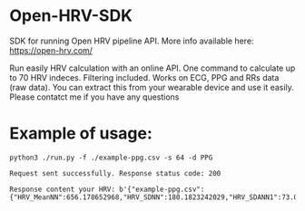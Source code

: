 # Open-HRV-SDK
SDK for running Open HRV pipeline API. More info available here: https://open-hrv.com/

Run easily HRV calculation with an online API. One command to calculate up to 70 HRV indeces. Filtering included. Works on ECG, PPG and RRs data (raw data). You can extract this from your wearable device and use it easily. Please contatct me if you have any questions


# Example of usage:
`python3 ./run.py -f ./example-ppg.csv -s 64 -d PPG`

`Request sent successfully. Response status code: 200`

```
Response content your HRV: b'{"example-ppg.csv":{"HRV_MeanNN":656.178652968,"HRV_SDNN":180.1823242029,"HRV_SDANN1":73.0594521936,"HRV_SDNNI1":168.8821842367,"HRV_SDANN2":null,"HRV_SDNNI2":null,"HRV_SDANN5":null,"HRV_SDNNI5":null,"HRV_RMSSD":156.6231956244,"HRV_SDSD":156.8025062997,"HRV_CVNN":0.2745933952,"HRV_CVSD":0.2386898673,"HRV_MedianNN":593.75,"HRV_MadNN":127.4109375,"HRV_MCVNN":0.2145868421,"HRV_IQRNN":230.46875,"HRV_Prc20NN":515.625,"HRV_Prc80NN":812.5,"HRV_pNN50":43.6073059361,"HRV_pNN20":56.8493150685,"HRV_MinNN":390.625,"HRV_MaxNN":1421.875,"HRV_HTI":9.5217391304,"HRV_TINN":140.625,"HRV_ULF":null,"HRV_VLF":0.0088463246,"HRV_LF":0.0260194444,"HRV_HF":0.027656986,"HRV_VHF":0.0024426922,"HRV_LFHF":0.9407910294,"HRV_LFn":0.4005120486,"HRV_HFn":0.4257183966,"HRV_LnHF":-3.5878769239,"HRV_SD1":110.8761155115,"HRV_SD2":229.7182872413,"HRV_SD1SD2":0.4826612493,"HRV_S":80017.2173621069,"HRV_CSI":2.0718464584,"HRV_CVI":5.6101535545,"HRV_CSI_Modified":1903.7640793818,"HRV_PIP":0.7146118721,"HRV_IALS":0.7233333333,"HRV_PSS":0.8986175115,"HRV_PAS":0.3260869565,"HRV_GI":50.1309390198,"HRV_SI":50.0348187499,"HRV_AI":50.2693240302,"HRV_PI":50.3333333333,"HRV_C1d":0.5278644469,"HRV_C1a":0.4721355531,"HRV_SD1d":80.5563467839,"HRV_SD1a":76.1854275905,"HRV_C2d":0.494011967,"HRV_C2a":0.505988033,"HRV_SD2d":161.4597606229,"HRV_SD2a":163.4051320879,"HRV_Cd":0.5004082343,"HRV_Ca":0.4995917657,"HRV_SDNNd":127.5903195928,"HRV_SDNNa":127.4861886045,"HRV_DFA_alpha1":1.0574809869,"HRV_MFDFA_alpha1_Width":1.2246957015,"HRV_MFDFA_alpha1_Peak":1.5515143009,"HRV_MFDFA_alpha1_Mean":1.3365925394,"HRV_MFDFA_alpha1_Max":0.867253373,"HRV_MFDFA_alpha1_Delta":0.647927785,"HRV_MFDFA_alpha1_Asymmetry":-0.6754899288,"HRV_MFDFA_alpha1_Fluctuation":0.0034665083,"HRV_MFDFA_alpha1_Increment":0.1921232393,"HRV_DFA_alpha2":0.719704089,"HRV_MFDFA_alpha2_Width":0.8443627937,"HRV_MFDFA_alpha2_Peak":0.8917397692,"HRV_MFDFA_alpha2_Mean":1.0094363032,"HRV_MFDFA_alpha2_Max":0.4600495964,"HRV_MFDFA_alpha2_Delta":-0.2295807886,"HRV_MFDFA_alpha2_Asymmetry":-0.3606090475,"HRV_MFDFA_alpha2_Fluctuation":0.0006411526,"HRV_MFDFA_alpha2_Increment":0.0656222245,"HRV_ApEn":1.0083295601,"HRV_SampEn":0.836082173,"HRV_ShanEn":5.0416643487,"HRV_FuzzyEn":0.9960690802,"HRV_MSEn":1.2449754405,"HRV_CMSEn":1.3337186036,"HRV_RCMSEn":1.5528316557,"HRV_CD":1.3317588804,"HRV_HFD":1.7861059451,"HRV_KFD":2.7915718048,"HRV_LZC":0.7212153748}}'
```
